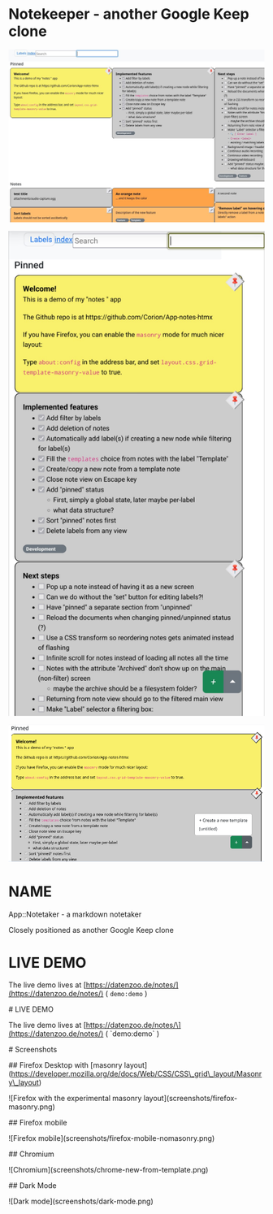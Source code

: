 
# Notekeeper - another Google Keep clone

![Firefox with the experimental masonry layout](screenshots/firefox-masonry.png)


![Firefox mobile](screenshots/firefox-mobile-nomasonry.png)

![Chromium](screenshots/chrome-new-from-template.png)


# NAME

App::Notetaker - a markdown notetaker

Closely positioned as another Google Keep clone

# LIVE DEMO

The live demo lives at
[https://datenzoo.de/notes/](https://datenzoo.de/notes/) ( `demo:demo` )

\# LIVE DEMO

The live demo lives at
\[https://datenzoo.de/notes/\](https://datenzoo.de/notes/) ( \`demo:demo\` )

\# Screenshots

\## Firefox Desktop with \[masonry layout\](https://developer.mozilla.org/de/docs/Web/CSS/CSS\_grid\_layout/Masonry\_layout)

!\[Firefox with the experimental masonry layout\](screenshots/firefox-masonry.png)

\## Firefox mobile

!\[Firefox mobile\](screenshots/firefox-mobile-nomasonry.png)

\## Chromium

!\[Chromium\](screenshots/chrome-new-from-template.png)

\## Dark Mode

!\[Dark mode\](screenshots/dark-mode.png)
